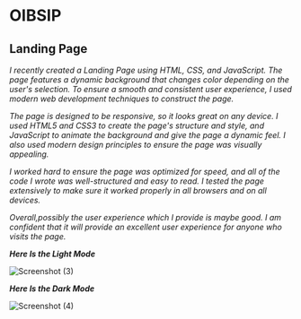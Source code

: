 # OIBSIP
## **Landing Page**

*I recently created a Landing Page using HTML, CSS, and JavaScript. The page features a dynamic background that changes color depending on the user's selection. To ensure a smooth and consistent user experience, I used modern web development techniques to construct the page.*

*The page is designed to be responsive, so it looks great on any device. I used HTML5 and CSS3 to create the page's structure and style, and JavaScript to animate the background and give the page a dynamic feel. I also used modern design principles to ensure the page was visually appealing.*

*I worked hard to ensure the page was optimized for speed, and all of the code I wrote was well-structured and easy to read. I tested the page extensively to make sure it worked properly in all browsers and on all devices.*

*Overall,possibly the user experience which I provide is maybe good. I am confident that it will provide an excellent user experience for anyone who visits the page.*

***Here Is the Light Mode***

![Screenshot (3)](https://user-images.githubusercontent.com/83701120/234555398-943af9f9-58ae-4615-bdf2-52537b620b5f.png)

***Here Is the Dark Mode***

![Screenshot (4)](https://user-images.githubusercontent.com/83701120/234555435-38418d31-8643-48ea-9d20-ccd84b9e45b4.png)

